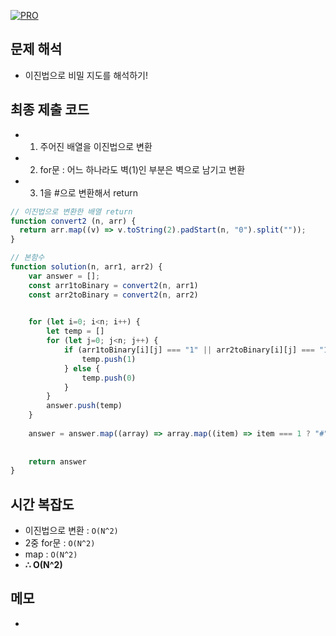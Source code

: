 [![PRO]][Link]

## 문제 해석

- 이진법으로 비밀 지도를 해석하기!

## 최종 제출 코드

- 1. 주어진 배열을 이진법으로 변환
- 2. for문 : 어느 하나라도 벽(1)인 부분은 벽으로 남기고 변환
- 3. 1을 #으로 변환해서 return 

```js
// 이진법으로 변환한 배열 return 
function convert2 (n, arr) {
  return arr.map((v) => v.toString(2).padStart(n, "0").split(""));
}

// 본함수
function solution(n, arr1, arr2) {
    var answer = [];
    const arr1toBinary = convert2(n, arr1)
    const arr2toBinary = convert2(n, arr2)
    

    for (let i=0; i<n; i++) {
        let temp = []
        for (let j=0; j<n; j++) {
            if (arr1toBinary[i][j] === "1" || arr2toBinary[i][j] === "1") {
                temp.push(1)
            } else {
                temp.push(0)
            }
        }
        answer.push(temp)
    }
    
    answer = answer.map((array) => array.map((item) => item === 1 ? "#" : " ").join(""))
    
    
    return answer
}
```

## 시간 복잡도
- 이진법으로 변환 : `O(N^2)`
- 2중 for문 : `O(N^2)`
- map : `O(N^2)`
-   **∴ O(N^2)**

## 메모

-

<!---------------------------------------------------------------------------->

[PRO]: https://github.com/GoSSaChin/algorithm-js/assets/107768516/67c43b52-bc3f-4571-a249-5519021afbb0
[Link]: https://school.programmers.co.kr/learn/courses/30/lessons/17681
